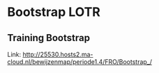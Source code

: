 # Bootstrap LOTR

## Training Bootstrap

Link: http://25530.hosts2.ma-cloud.nl/bewijzenmap/periode1.4/FRO/Bootstrap_/
